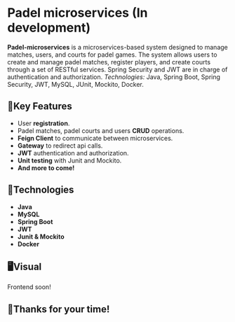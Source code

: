# Padel microservices (In development)

**Padel-microservices** is a microservices-based system designed to manage matches, users, and courts for padel games. The system allows users to create and manage padel matches, register players, and create courts through a set of RESTful services. Spring Security and JWT are in charge of authentication and authorization. *Technologies:* Java, Spring Boot, Spring Security, JWT, MySQL, JUnit, Mockito, Docker.


## 🔑Key Features

- User **registration**.
- Padel matches, padel courts and users **CRUD** operations.
- **Feign Client** to communicate between microservices.
- **Gateway** to redirect api calls.
- **JWT** authentication and authorization.
- **Unit testing** with Junit and Mockito.
- **And more to come!**


## 🚀Technologies

- **Java**
- **MySQL**
- **Spring Boot**
- **JWT**
- **Junit & Mockito**
- **Docker**

## 🖥️​Visual

Frontend soon!

## 👋​Thanks for your time!
